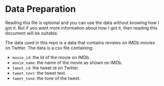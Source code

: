 # Data Preparation

Reading this file is optional and you can use the data without knowing how I got it. But if you want more information about how I got it, then reading this document will be suitable.

The data used in this repo is a data that contains reviews on IMDb movies on Twitter. The data is a csv file containing:

- `movie_id`: the Id of the movie on IMDb.
- `movie_name`: the name of the movie as shown on IMDb.
- `tweet_id`: the tweet id on Twitter.
- `tweet_text`: the tweet text.
- `tweet_tone`: the tone of the tweet.



